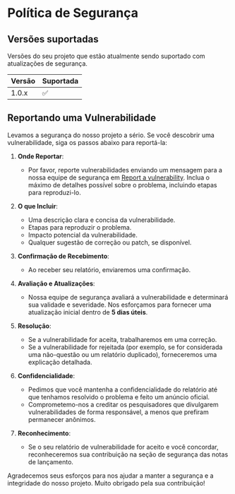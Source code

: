 # Política de Segurança

## Versões suportadas

Versões do seu projeto que estão atualmente sendo suportado com atualizações de segurança.

| Versão | Suportada          |
| ------ | ------------------ |
| 1.0.x  | :white_check_mark: |
<!--
| 5.0.x   | :x:                |
| 4.0.x   | :white_check_mark: |
| < 4.0   | :x:                |
-->

## Reportando uma Vulnerabilidade

Levamos a segurança do nosso projeto a sério. Se você descobrir uma vulnerabilidade, siga os passos abaixo para reportá-la:

1. **Onde Reportar**:  
   - Por favor, reporte vulnerabilidades enviando um mensagem para a nossa equipe de segurança em [Report a vulnerability]([https://github.com/marcelo-lourenco/gerador-br/security/advisories/new). Inclua o máximo de detalhes possível sobre o problema, incluindo etapas para reproduzi-lo.

2. **O que Incluir**:
   - Uma descrição clara e concisa da vulnerabilidade.
   - Etapas para reproduzir o problema.
   - Impacto potencial da vulnerabilidade.
   - Qualquer sugestão de correção ou patch, se disponível.

3. **Confirmação de Recebimento**:
   - Ao receber seu relatório, enviaremos uma confirmação.

4. **Avaliação e Atualizações**:
   - Nossa equipe de segurança avaliará a vulnerabilidade e determinará sua validade e severidade. Nos esforçamos para fornecer uma atualização inicial dentro de **5 dias úteis**.

5. **Resolução**:
   - Se a vulnerabilidade for aceita, trabalharemos em uma correção.
   - Se a vulnerabilidade for rejeitada (por exemplo, se for considerada uma não-questão ou um relatório duplicado), forneceremos uma explicação detalhada.

6. **Confidencialidade**:
   - Pedimos que você mantenha a confidencialidade do relatório até que tenhamos resolvido o problema e feito um anúncio oficial.
   - Comprometemo-nos a creditar os pesquisadores que divulgarem vulnerabilidades de forma responsável, a menos que prefiram permanecer anônimos.

7. **Reconhecimento**:
   - Se o seu relatório de vulnerabilidade for aceito e você concordar, reconheceremos sua contribuição na seção de segurança das notas de lançamento.

Agradecemos seus esforços para nos ajudar a manter a segurança e a integridade do nosso projeto. Muito obrigado pela sua contribuição!

